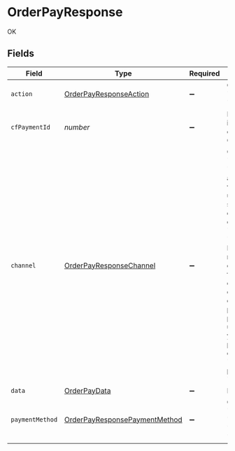 # OrderPayResponse

OK


## Fields

| Field                                                                                                                                                                                                                                                                                                         | Type                                                                                                                                                                                                                                                                                                          | Required                                                                                                                                                                                                                                                                                                      | Description                                                                                                                                                                                                                                                                                                   |
| ------------------------------------------------------------------------------------------------------------------------------------------------------------------------------------------------------------------------------------------------------------------------------------------------------------- | ------------------------------------------------------------------------------------------------------------------------------------------------------------------------------------------------------------------------------------------------------------------------------------------------------------- | ------------------------------------------------------------------------------------------------------------------------------------------------------------------------------------------------------------------------------------------------------------------------------------------------------------- | ------------------------------------------------------------------------------------------------------------------------------------------------------------------------------------------------------------------------------------------------------------------------------------------------------------- |
| `action`                                                                                                                                                                                                                                                                                                      | [OrderPayResponseAction](../../models/shared/orderpayresponseaction.md)                                                                                                                                                                                                                                       | :heavy_minus_sign:                                                                                                                                                                                                                                                                                            | One of ["link", "custom", "form"]                                                                                                                                                                                                                                                                             |
| `cfPaymentId`                                                                                                                                                                                                                                                                                                 | *number*                                                                                                                                                                                                                                                                                                      | :heavy_minus_sign:                                                                                                                                                                                                                                                                                            | Payment identifier created by Cashfree                                                                                                                                                                                                                                                                        |
| `channel`                                                                                                                                                                                                                                                                                                     | [OrderPayResponseChannel](../../models/shared/orderpayresponsechannel.md)                                                                                                                                                                                                                                     | :heavy_minus_sign:                                                                                                                                                                                                                                                                                            | One of ["link", "collect", "qrcode"]. In an older version we used to support different channels like 'gpay', 'phonepe' etc. However, we now support only the following channels - link, collect and qrcode. To process payments using gpay, you will have to provide channel as 'link' and provider as 'gpay' |
| `data`                                                                                                                                                                                                                                                                                                        | [OrderPayData](../../models/shared/orderpaydata.md)                                                                                                                                                                                                                                                           | :heavy_minus_sign:                                                                                                                                                                                                                                                                                            | N/A                                                                                                                                                                                                                                                                                                           |
| `paymentMethod`                                                                                                                                                                                                                                                                                               | [OrderPayResponsePaymentMethod](../../models/shared/orderpayresponsepaymentmethod.md)                                                                                                                                                                                                                         | :heavy_minus_sign:                                                                                                                                                                                                                                                                                            | One of ["upi", "netbanking", "card", "app", "cardless_emi", "paylater"]                                                                                                                                                                                                                                       |